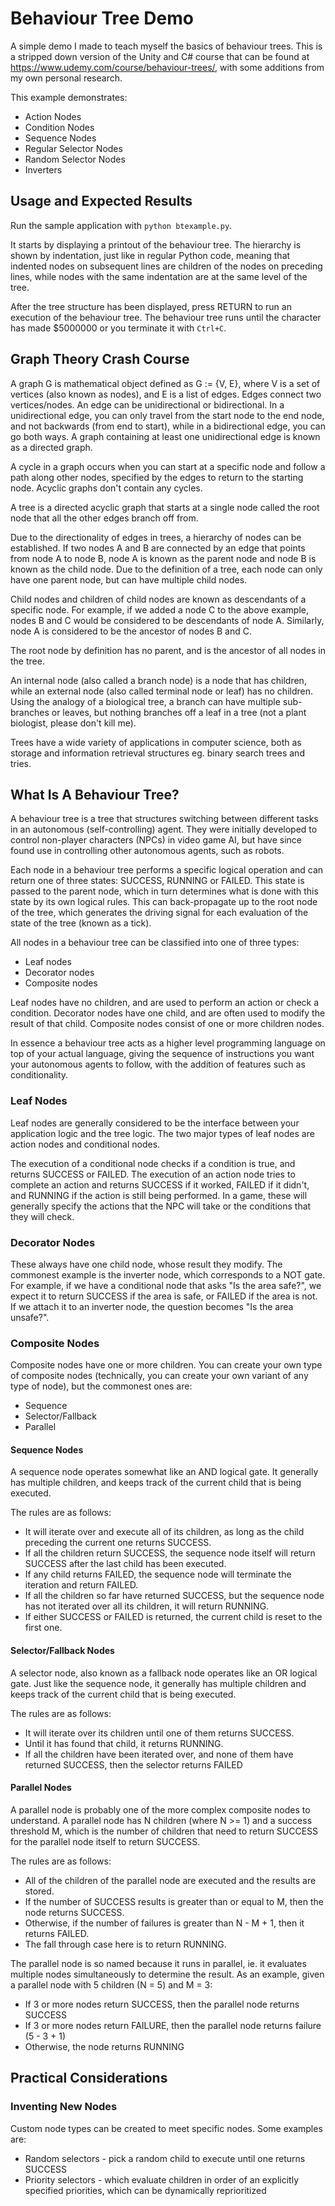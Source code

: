 # Behaviour Tree Demo

A simple demo I made to teach myself the basics of behaviour trees. This is a stripped down version of the Unity and C# course that can be found at https://www.udemy.com/course/behaviour-trees/, with some additions from my own personal research.

This example demonstrates:
- Action Nodes
- Condition Nodes
- Sequence Nodes
- Regular Selector Nodes
- Random Selector Nodes
- Inverters

## Usage and Expected Results

Run the sample application with `python btexample.py`. 

It starts by displaying a printout of the behaviour tree. The hierarchy is shown by indentation, just like in regular Python code, meaning that indented nodes on subsequent lines are children of the nodes on preceding lines, while nodes with the same indentation are at the same level of the tree.

After the tree structure has been displayed, press RETURN to run an execution of the behaviour tree. The behaviour tree runs until the character has made $5000000 or you terminate it with `Ctrl+C`.

## Graph Theory Crash Course

A graph G is mathematical object defined as G := {V, E}, where V is a set of vertices (also known as nodes), and E is a list of edges. Edges connect two vertices/nodes. An edge can be unidirectional or bidirectional. In a unidirectional edge, you can only travel from the start node to the end node, and not backwards (from end to start), while in a bidirectional edge, you can go both ways. A graph containing at least one unidirectional edge is known as a directed graph.

A cycle in a graph occurs when you can start at a specific node and follow a path along other nodes, specified by the edges to return to the starting node. Acyclic graphs don't contain any cycles.

A tree is a directed acyclic graph that starts at a single node called the root node that all the other edges branch off from.

Due to the directionality of edges in trees, a hierarchy of nodes can be established. If two nodes A and B are connected by an edge that points from node A to node B, node A is known as the parent node and node B is known as the child node. Due to the definition of a tree, each node can only have one parent node, but can have multiple child nodes.

Child nodes and children of child nodes are known as descendants of a specific node. For example, if we added a node C to the above example, nodes B and C would be considered to be descendants of node A. Similarly, node A is considered to be the ancestor of nodes B and C.

The root node by definition has no parent, and is the ancestor of all nodes in the tree.

An internal node (also called a branch node) is a node that has children, while an external node (also called terminal node or leaf) has no children. Using the analogy of a biological tree, a branch can have multiple sub-branches or leaves, but nothing branches off a leaf in a tree (not a plant biologist, please don't kill me).

Trees have a wide variety of applications in computer science, both as storage and information retrieval structures eg. binary search trees and tries. 

## What Is A Behaviour Tree?

A behaviour tree is a tree that structures switching between different tasks in an autonomous (self-controlling) agent. They were initially developed to control non-player characters (NPCs) in video game AI, but have since found use in controlling other autonomous agents, such as robots. 

Each node in a behaviour tree performs a specific logical operation and can return one of three states: SUCCESS, RUNNING or FAILED. This state is passed to the parent node, which in turn determines what is done with this state by its own logical rules. This can back-propagate up to the root node of the tree, which generates the driving signal for each evaluation of the state of the tree (known as a tick). 

All nodes in a behaviour tree can be classified into one of three types:
- Leaf nodes
- Decorator nodes
- Composite nodes

Leaf nodes have no children, and are used to perform an action or check a condition. Decorator nodes have one child, and are often used to modify the result of that child. Composite nodes consist of one or more children nodes.

In essence a behaviour tree acts as a higher level programming language on top of your actual language, giving the sequence of instructions you want your autonomous agents to follow, with the addition of features such as conditionality.

### Leaf Nodes

Leaf nodes are generally considered to be the interface between your application logic and the tree logic. The two major types of leaf nodes are action nodes and conditional nodes. 

The execution of a conditional node checks if a condition is true, and returns SUCCESS or FAILED. The execution of an action node tries to complete an action and returns SUCCESS if it worked, FAILED if it didn't, and RUNNING if the action is still being performed. In a game, these will generally specify the actions that the NPC will take or the conditions that they will check.

### Decorator Nodes

These always have one child node, whose result they modify. The commonest example is the inverter node, which corresponds to a NOT gate. For example, if we have a conditional node that asks "Is the area safe?", we expect it to return SUCCESS if the area is safe, or FAILED if the area is not. If we attach it to an inverter node, the question becomes "Is the area unsafe?".

### Composite Nodes

Composite nodes have one or more children. You can create your own type of composite nodes (technically, you can create your own variant of any type of node), but the commonest ones are:
- Sequence
- Selector/Fallback
- Parallel

#### Sequence Nodes

A sequence node operates somewhat like an AND logical gate. It generally has multiple children, and keeps track of the current child that is being executed.

The rules are as follows:
- It will iterate over and execute all of its children, as long as the child preceding the current one returns SUCCESS. 
- If all the children return SUCCESS, the sequence node itself will return SUCCESS after the last child has been executed. 
- If any child returns FAILED, the sequence node will terminate the iteration and return FAILED. 
- If all the children so far have returned SUCCESS, but the sequence node has not iterated over all its children, it will return RUNNING.
- If either SUCCESS or FAILED is returned, the current child is reset to the first one.

#### Selector/Fallback Nodes

A selector node, also known as a fallback node operates like an OR logical gate. Just like the sequence node, it generally has multiple children and keeps track of the current child that is being executed.

The rules are as follows:
- It will iterate over its children until one of them returns SUCCESS.
- Until it has found that child, it returns RUNNING.
- If all the children have been iterated over, and none of them have returned SUCCESS, then the selector returns FAILED

#### Parallel Nodes

A parallel node is probably one of the more complex composite nodes to understand. A parallel node has N children (where N >= 1) and a success threshold M, which is the number of children that need to return SUCCESS for the parallel node itself to return SUCCESS.

The rules are as follows:
- All of the children of the parallel node are executed and the results are stored. 
- If the number of SUCCESS results is greater than or equal to M, then the node returns SUCCESS.
- Otherwise, if the number of failures is greater than N - M + 1, then it returns FAILED.
- The fall through case here is to return RUNNING.

The parallel node is so named because it runs in parallel, ie. it evaluates multiple nodes simultaneously to determine the result. As an example, given a parallel node with 5 children (N = 5) and M = 3:
- If 3 or more nodes return SUCCESS, then the parallel node returns SUCCESS
- If 3 or more nodes return FAILURE, then the parallel node returns failure (5 - 3 + 1)
- Otherwise, the node returns RUNNING

## Practical Considerations

### Inventing New Nodes

Custom node types can be created to meet specific nodes. Some examples are:
- Random selectors - pick a random child to execute until one returns SUCCESS
- Priority selectors - which evaluate children in order of an explicitly specified priorities, which can be dynamically reprioritized


